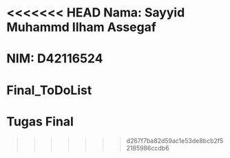<<<<<<< HEAD
Nama: Sayyid Muhammd Ilham Assegaf
=
NIM:  D42116524
=
# Final_ToDoList
Tugas Final
=
>>>>>>> d267f7ba82d59ac1e53de8bcb2f52185986ccdb6
